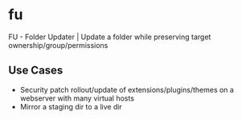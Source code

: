 # fu
FU - Folder Updater | Update a folder while preserving target ownership/group/permissions

## Use Cases

+ Security patch rollout/update of extensions/plugins/themes on a webserver with many virtual hosts
+ Mirror a staging dir to a live dir
